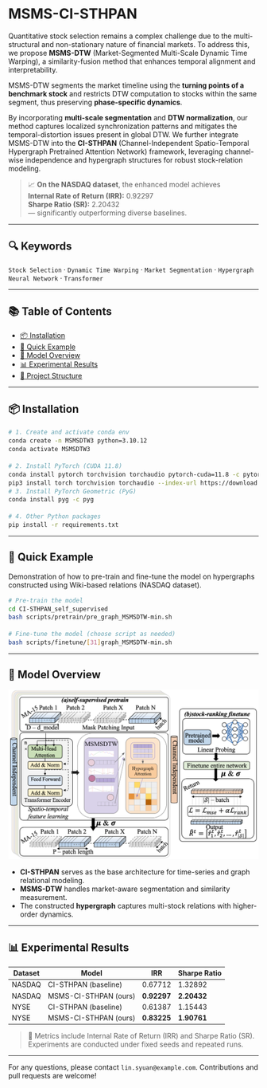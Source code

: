 # MSMS-CI-STHPAN

Quantitative stock selection remains a complex challenge due to the multi-structural and non-stationary nature of financial markets. To address this, we propose **MSMS-DTW** (Market-Segmented Multi-Scale Dynamic Time Warping), a similarity-fusion method that enhances temporal alignment and interpretability.

MSMS-DTW segments the market timeline using the **turning points of a benchmark stock** and restricts DTW computation to stocks within the same segment, thus preserving **phase-specific dynamics**.

By incorporating **multi-scale segmentation** and **DTW normalization**, our method captures localized synchronization patterns and mitigates the temporal-distortion issues present in global DTW. We further integrate MSMS-DTW into the **CI-STHPAN** (Channel-Independent Spatio-Temporal Hypergraph Pretrained Attention Network) framework, leveraging channel-wise independence and hypergraph structures for robust stock-relation modeling.

> 📈 **On the NASDAQ dataset**, the enhanced model achieves  
> **Internal Rate of Return (IRR):** 0.92297  
> **Sharpe Ratio (SR):** 2.20432  
> — significantly outperforming diverse baselines.

---

## 🔍 Keywords

`Stock Selection` · `Dynamic Time Warping` · `Market Segmentation` · `Hypergraph Neural Network` · `Transformer`

---

## 📚 Table of Contents

- [📦 Installation](#-installation)  
- [🚀 Quick Example](#-quick-example)  
- [🧠 Model Overview](#-model-overview)  
- [📊 Experimental Results](#-experimental-results)  
- [📁 Project Structure](#-project-structure)

---

## 📦 Installation

```bash
# 1. Create and activate conda env
conda create -n MSMSDTW3 python=3.10.12
conda activate MSMSDTW3

# 2. Install PyTorch (CUDA 11.8)
conda install pytorch torchvision torchaudio pytorch-cuda=11.8 -c pytorch -c nvidia
pip3 install torch torchvision torchaudio --index-url https://download.pytorch.org/whl/cu118
# 3. Install PyTorch Geometric (PyG)
conda install pyg -c pyg

# 4. Other Python packages
pip install -r requirements.txt
```

---

## 🚀 Quick Example

Demonstration of how to pre-train and fine-tune the model on hypergraphs constructed using Wiki-based relations (NASDAQ dataset).

```bash
# Pre-train the model
cd CI-STHPAN_self_supervised
bash scripts/pretrain/pre_graph_MSMSDTW-min.sh

# Fine-tune the model (choose script as needed)
bash scripts/finetune/[31]graph_MSMSDTW-min.sh
```

---

## 🧠 Model Overview

<p align="center">
  <img src="figures/model_architecture.png" alt="Model Overview" width="800"/>
</p>

- **CI-STHPAN** serves as the base architecture for time-series and graph relational modeling.
- **MSMS-DTW** handles market-aware segmentation and similarity measurement.
- The constructed **hypergraph** captures multi-stock relations with higher-order dynamics.

---

## 📊 Experimental Results

| Dataset | Model                 | IRR     | Sharpe Ratio |
|---------|------------------------|---------|---------------|
| NASDAQ | CI-STHPAN (baseline)  | 0.67712 | 1.32892       |
| NASDAQ | MSMS-CI-STHPAN (ours) | **0.92297** | **2.20432**       |
| NYSE   | CI-STHPAN (baseline)  | 0.61387 | 1.15443       |
| NYSE   | MSMS-CI-STHPAN (ours) | **0.83225** | **1.90761**       |

> 🔬 Metrics include Internal Rate of Return (IRR) and Sharpe Ratio (SR). Experiments are conducted under fixed seeds and repeated runs.
---

For any questions, please contact `lin.syuan@example.com`. Contributions and pull requests are welcome!
